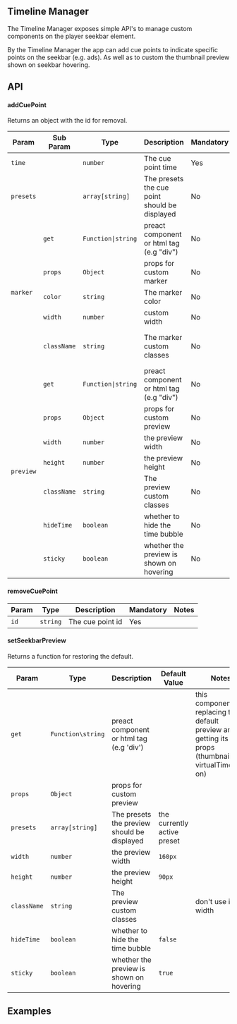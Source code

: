 ## Timeline Manager

The Timeline Manager exposes simple API's to manage custom components on the player seekbar element.  

By the Timeline Manager the app can add cue points to indicate specific points on the seekbar (e.g. ads). 
As well as to custom the thumbnail preview shown on seekbar hovering.

## API

#### addCuePoint
Returns an object with the id for removal.

<table>
    <thead>
        <tr>
            <th>Param</th>
            <th>Sub Param</th>
            <th>Type</th>
            <th>Description</th>
            <th>Mandatory</th>
            <th>Default Value</th>
            <th>Notese</th>
        </tr>
    </thead>
    <tbody>
        <tr>
            <td><code>time</code></td>
            <td></td>
            <td><code>number</code></td>
            <td>The cue point time</td>
            <td>Yes</td>
            <td></td>
            <td>In seconds</td>
        </tr>
        <tr>
            <td><code>presets</code></td>
            <td></td>
            <td><code>array[string]</code></td>
            <td>The presets the cue point should be displayed</td>
            <td>No</td>
            <td>the currently active preset</td>
        </tr>
        <tr>
            <td rowspan=5><code>marker</code></td>
            <td><code>get</code></td>
            <td><code>Function|string</code></td>
            <td>preact component or html tag (e.g "div")</td>
            <td>No</td>
            <td></td>
            <td>for custom marker</td>
        </tr>
        <tr>
            <td><code>props</code></td>
            <td><code>Object</code></td>
            <td>props for custom marker</td>
            <td>No</td>
            <td></td>
            <td>if <code>get</code> property used</td>
        </tr>
        <tr>
            <td><code>color</code></td>
            <td><code>string</code></td>
            <td>The marker color</td>
            <td>No</td>
            <td><code>#FFFFFFF</code></td>
            <td></td>
        </tr>
        <tr>
            <td><code>width</code></td>
            <td><code>number</code></td>
            <td>custom width</td>
            <td>No</td>
            <td><code>2px</code></td>
            <td></td>
        </tr>
        <tr>
            <td><code>className</code></td>
            <td><code>string</code></td>
            <td>The marker custom classes</td>
            <td>No</td>
            <td></td>
            <td>don't use it for width</td>
        </tr>
        <tr>
            <td rowspan=7><code>preview</code></td>
            <td><code>get</code></td>
            <td><code>Function|string</code></td>
            <td>preact component or html tag (e.g "div")</td>
            <td>No</td>
            <td>the default seekbar preview</td>
            <td></td>
        </tr>
        <tr>
            <td><code>props</code></td>
            <td><code>Object</code></td>
            <td>props for custom preview</td>
            <td>No</td>
            <td></td>
            <td>if <code>get</code> property used</td>
        </tr>
        <tr>
            <td><code>width</code></td>
            <td><code>number</code></td>
            <td>the preview width</td>
            <td>No</td>
            <td><code>160px</code></td>
            <td></td>
        </tr>
        <tr>
            <td><code>height</code></td>
            <td><code>number</code></td>
            <td>the preview height</td>
            <td>No</td>
            <td><code>90px</code></td>
            <td></td>
        </tr>
        <tr>
            <td><code>className</code></td>
            <td><code>string</code></td>
            <td>The preview custom classes</td>
            <td>No</td>
            <td></td>
            <td>don't use it for width</td>
        </tr>
        <tr>
            <td><code>hideTime</code></td>
            <td><code>boolean</code></td>
            <td>whether to hide the time bubble</td>
            <td>No</td>
            <td><code>false</code></td>
            <td></td>
        </tr>
        <tr>
            <td><code>sticky</code></td>
            <td><code>boolean</code></td>
            <td>whether the preview is shown on hovering</td>
            <td>No</td>
            <td><code>true</code></td>
            <td></td>
        </tr>
    </tbody>
</table>

#### removeCuePoint

| Param 	| Type     	| Description      	| Mandatory 	| Notes 	|
|-------	|----------	|------------------	|-----------	|-------	|
| `id`  	| `string` 	| The cue point id 	| Yes       	|       	|



#### setSeekbarPreview

Returns a function for restoring the default.

| Param       	| Type               	| Description                                 	| Default Value               	| Notes                                                                                                                	|
|-------------	|--------------------	|---------------------------------------------	|-----------------------------	|----------------------------------------------------------------------------------------------------------------------	|
| `get`       	| `Function\string` 	| preact component or html tag (e.g 'div')    	|                             	| this component is replacing the default preview and getting its props (thumbnailURL, virtualTime so on)             	|
| `props`     	| `Object`           	| props for custom preview                    	|                             	|                                                                                                                      	|
| `presets`   	| `array[string]`    	| The presets the preview should be displayed 	| the currently active preset 	|                                                                                                                      	|
| `width`     	| `number`           	| the preview width                           	| `160px`                     	|                                                                                                                      	|
| `height`    	| `number`           	| the preview height                          	| `90px`                      	|                                                                                                                      	|
| `className` 	| `string`           	| The preview custom classes                  	|                             	| don't use it for width                                                                                               	|
| `hideTime`  	| `boolean`          	| whether to hide the time bubble             	| `false`                     	|                                                                                                                      	|
| `sticky`    	| `boolean`          	| whether the preview is shown on hovering    	| `true`                      	|                                                                                                                      	|


## Examples 
